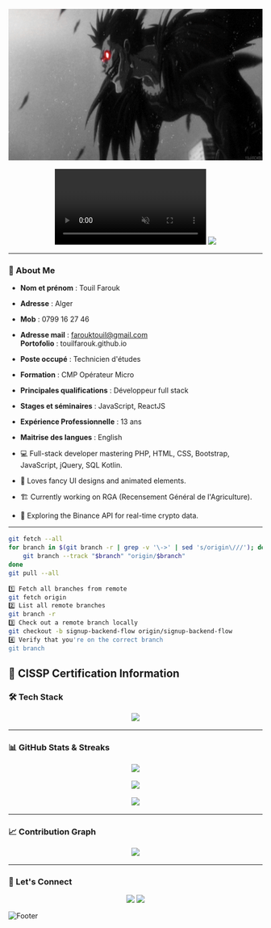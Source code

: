 <p align="center">
    
<img src="https://github.com/faroukbmiled/faroukbmiled/raw/main/img/ryuk.gif" height="300" style="width: 1200px; display: inline-block;" data-target="animated-image.originalImage">
</p>

<p align="center">
    <video src="https://github.com/faroukbmiled/faroukbmiled/raw/main/img/ryuk.gif" autoplay loop muted></video>
  <img src="https://readme-typing-svg.demolab.com?font=Fira+Code&size=22&pause=1000&color=00BFFF&center=true&vCenter=true&width=800&lines=Full+Stack+Developer;Passionate+about+Web+%26+Mobile+Apps;Loves+Fancy+UI+%26+Colorful+Designs" />
</p>

---

### 🚀 About Me

- **Nom et prénom** : Touil Farouk  
- **Adresse** : Alger   
- **Mob** : 0799 16 27 46  
- **Adresse mail** : farouktouil@gmail.com  
 **Portofolio** :   touilfarouk.github.io
- **Poste occupé** : Technicien d'études
- **Formation** : CMP Opérateur Micro  
- **Principales qualifications** : Développeur full stack  
- **Stages et séminaires** : JavaScript, ReactJS  
- **Expérience Professionnelle** : 13 ans  
- **Maitrise des langues** :   English

- 💻 Full-stack developer mastering PHP, HTML, CSS, Bootstrap, JavaScript, jQuery, SQL Kotlin.
- 🎨 Loves fancy UI designs and animated elements.
- 🏗️ Currently working on RGA (Recensement Général de l'Agriculture).
- 📡 Exploring the Binance API for real-time crypto data.

---
```sh
git fetch --all
for branch in $(git branch -r | grep -v '\->' | sed 's/origin\///'); do
    git branch --track "$branch" "origin/$branch"
done
git pull --all
```
```sh
1️⃣ Fetch all branches from remote
git fetch origin
2️⃣ List all remote branches
git branch -r
3️⃣ Check out a remote branch locally
git checkout -b signup-backend-flow origin/signup-backend-flow
4️⃣ Verify that you're on the correct branch
git branch
````

## 📜 CISSP Certification Information



### 🛠️ Tech Stack

<p align="center">
  <img src="https://skillicons.dev/icons?i=php,javascript,html,css,bootstrap,jquery,react,nodejs,mysql,sqlite" />
</p>

---

### 📊 GitHub Stats & Streaks

<p align="center">
  <img src="https://github-readme-stats.vercel.app/api?username=touilfarouk&show_icons=true&theme=tokyonight&hide_border=true"/>
</p>

<p align="center">
  <img src="https://github-readme-streak-stats.herokuapp.com?user=touilfarouk&theme=tokyonight&hide_border=true"/>
</p>

<p align="center">
  <img src="https://github-readme-stats.vercel.app/api/top-langs/?username=touilfarouk&layout=compact&theme=tokyonight&hide_border=true" />
</p>

---

### 📈 Contribution Graph

<p align="center">
  <img src="https://github-readme-activity-graph.vercel.app/graph?username=touilfarouk&theme=github" />
</p>

---

### 💬 Let's Connect

<p align="center">
  <a href="https://www.linkedin.com/in/touilfarouk" target="_blank"><img src="https://img.shields.io/badge/LinkedIn-blue?style=for-the-badge&logo=linkedin&logoColor=white" /></a>
  <a href="mailto:touilfarouk@example.com"><img src="https://img.shields.io/badge/Email-red?style=for-the-badge&logo=gmail&logoColor=white" /></a>
</p>

![Footer](https://capsule-render.vercel.app/api?type=waving&color=0:00BFFF,100:8A2BE2&height=150&section=footer)
